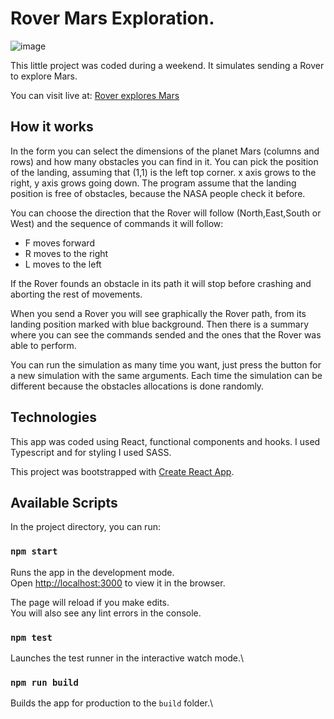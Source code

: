 # Rover Mars Exploration.

![image](https://user-images.githubusercontent.com/71487285/154846262-138225df-d966-4625-b5cf-0a2dfbf9d40a.png)

This little project was coded during a weekend. It simulates sending a Rover to explore Mars.

You can visit live at: [Rover explores Mars](https://rover-mars-expedition.web.app/)

## How it works

In the form you can select the dimensions of the planet Mars (columns and rows) and how many obstacles you can find in it. You can pick the position of the landing, assuming that (1,1) is the left top corner. x axis grows to the right, y axis grows going down. The program assume that the landing position is free of obstacles, because the NASA people check it before. 

You can choose the direction that the Rover will follow (North,East,South or West) and the sequence of commands it will follow:
- F moves forward
- R moves to the right
- L moves to the left

If the Rover founds an obstacle in its path it will stop before crashing and aborting the rest of movements.

When you send a Rover you will see graphically the Rover path, from its landing position marked with blue background. Then there is a summary where you can see the commands sended and the ones that the Rover was able to perform.

You can run the simulation as many time you want, just press the button for a new simulation with the same arguments. Each time the simulation can be different because the obstacles allocations is done randomly.

## Technologies

This app was coded using React, functional components and hooks. I used Typescript and for styling I used SASS.

This project was bootstrapped with [Create React App](https://github.com/facebook/create-react-app).

## Available Scripts

In the project directory, you can run:

### `npm start`

Runs the app in the development mode.\
Open [http://localhost:3000](http://localhost:3000) to view it in the browser.

The page will reload if you make edits.\
You will also see any lint errors in the console.

### `npm test`

Launches the test runner in the interactive watch mode.\


### `npm run build`

Builds the app for production to the `build` folder.\
